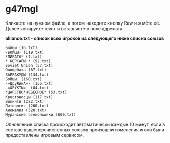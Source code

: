 # g47mgl

Кликаете на нужном файле, а потом находите кнопку Raw и жмёте её. Далее копируете текст и вставляете в поле адресата.

**alliance.txt - список всех игроков из следующего ниже списка союзов**

```
Бойцы (16.txt)
-БОЙЦЫ- (119.txt)
*ПИРАТЫ* (7.txt)
* КОРСАРЫ * (92.txt)
Soviet Union (57.txt)
Овощебаза (67.txt)
БАРРАКУДЫ (134.txt)
Бойцы. (160.txt)
-=ДруЖинА=- (135.txt)
-=ФРУКТЫ=- (84.txt)
*ЦАРСТВО*НЕБЕСНОЕ* (53.txt)
Крестоносцы (117.txt)
Викинги	(222.txt)
Патология (260.txt)
Аномалия (320.txt)
Муранские стекольщики (600.txt)
```
Обновление списка происходит автоматически каждые 10 минут, если в составе вышеперечисленных союзов произошли изменения и они были предоставлены игровым сервисом.
